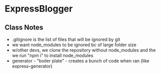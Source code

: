 # ExpressBlogger

## Class Notes

- .gitignore is the list of files that will be ignored by git
- we want node_modules to be ignored bc of large folder size
- w/other devs, we clone the repository without node_modules and the we run "npm i" to install node_modules
- generator - "boiler plate" - creates a bunch of code when ran (like express-generator)
